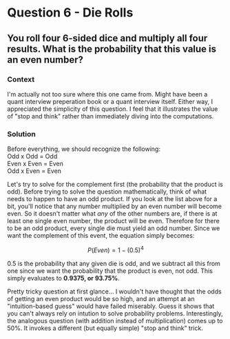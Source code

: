 # Question 6 - Die Rolls 

## You roll four 6-sided dice and multiply all four results. What is the probability that this value is an even number?   

### Context  
I'm actually not too sure where this one came from. Might have been a quant interview preperation book or a quant interview itself. Either way, I appreciated the simplicity of this question. I feel that it illustrates the value of "stop and think" rather than immediately diving into the computations.  

### Solution  
Before everything, we should recognize the following:  
Odd x Odd = Odd  
Even x Even = Even  
Odd x Even = Even  

Let's try to solve for the complement first (the probability that the product is odd). Before trying to solve the question mathematically, think of what needs to happen to have an odd product. If you look at the list above for a bit, you'll notice that any number multiplied by an even number will become even. So it doesn't matter what *any* of the other numbers are, if there is at least one single even number, the product will be even. Therefore for there to be an odd product, every single die must yield an odd number. Since we want the complement of this event, the equation simply becomes:  

$$
P(Even) = 1-(0.5)^4
$$  

0.5 is the probability that any given die is odd, and we subtract all this from one since we want the probability that the product is even, not odd. This simply evaluates to **0.9375, or 93.75%**.  

Pretty tricky question at first glance... I wouldn't have thought that the odds of getting an even product would be so high, and an attempt at an "intuition-based guess" would have failed miserably. Guess it shows that you can't always rely on intution to solve probability problems. Interestingly, the analogous question (with addition instead of multiplication) comes up to 50%. It invokes a different (but equally simple) "stop and think" trick.
